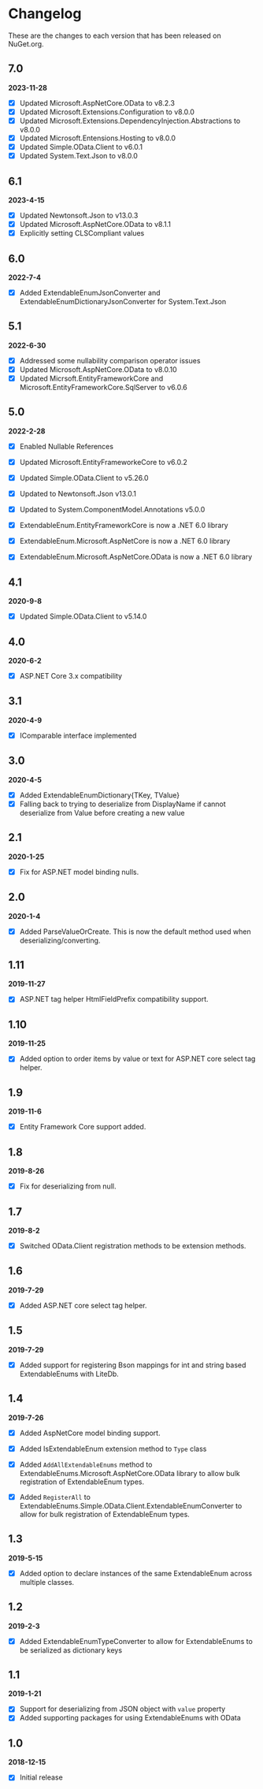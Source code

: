 # Changelog

These are the changes to each version that has been released
on NuGet.org.

## 7.0
**2023-11-28**
- [x] Updated Microsoft.AspNetCore.OData to v8.2.3
- [x] Updated Microsoft.Extensions.Configuration to v8.0.0
- [x] Updated Microsoft.Extensions.DependencyInjection.Abstractions to v8.0.0
- [x] Updated Microsoft.Entensions.Hosting to v8.0.0
- [x] Updated Simple.OData.Client to v6.0.1
- [x] Updated System.Text.Json to v8.0.0

## 6.1
**2023-4-15**
- [x] Updated Newtonsoft.Json to v13.0.3 
- [x] Updated Microsoft.AspNetCore.OData to v8.1.1
- [x] Explicitly setting CLSCompliant values 

## 6.0
**2022-7-4**
- [x] Added ExtendableEnumJsonConverter and ExtendableEnumDictionaryJsonConverter for System.Text.Json


## 5.1
**2022-6-30**
- [x] Addressed some nullability comparison operator issues
- [x] Updated Microsoft.AspNetCore.OData to v8.0.10
- [x] Updated Micrsoft.EntityFrameworkCore and Microsoft.EntityFrameworkCore.SqlServer to v6.0.6

## 5.0
**2022-2-28**
- [x] Enabled Nullable References
- [x] Updated Microsoft.EntityFrameworkeCore to v6.0.2
- [x] Updated Simple.OData.Client to v5.26.0
- [x] Updated to Newtonsoft.Json v13.0.1
- [x] Updated to System.ComponentModel.Annotations v5.0.0 
- [x] ExtendableEnum.EntityFrameworkCore is now a .NET 6.0 library
- [x] ExtendableEnum.Microsoft.AspNetCore is now a .NET 6.0 library
- [x] ExtendableEnum.Microsoft.AspNetCore.OData is now a .NET 6.0 library


## 4.1
**2020-9-8**
- [x] Updated Simple.OData.Client to v5.14.0

## 4.0
**2020-6-2**
- [x] ASP.NET Core 3.x compatibility

## 3.1
**2020-4-9**
- [x] IComparable interface implemented

## 3.0
**2020-4-5**
- [x] Added ExtendableEnumDictionary{TKey, TValue}
- [x] Falling back to trying to deserialize from DisplayName if cannot deserialize from Value before creating a new value 

## 2.1
**2020-1-25**
- [x] Fix for ASP.NET model binding nulls. 

## 2.0
**2020-1-4**
- [x] Added ParseValueOrCreate. This is now the default method used when deserializing/converting.

## 1.11
**2019-11-27**
- [x] ASP.NET tag helper HtmlFieldPrefix compatibility support.

## 1.10
**2019-11-25**
- [x] Added option to order items by value or text for ASP.NET core select tag helper.

## 1.9
**2019-11-6**
- [x] Entity Framework Core support added.

## 1.8
**2019-8-26**
- [x] Fix for deserializing from null.

## 1.7
**2019-8-2**
- [x] Switched OData.Client registration methods to be extension methods.

## 1.6
**2019-7-29**
- [x] Added ASP.NET core select tag helper.

## 1.5
**2019-7-29**
- [x] Added support for registering Bson mappings for int and string based ExtendableEnums with LiteDb.

## 1.4
**2019-7-26**
- [x] Added AspNetCore model binding support.
- [x] Added IsExtendableEnum extension method to `Type` class
- [x] Added `AddAllExtendableEnums` method to ExtendableEnums.Microsoft.AspNetCore.OData library to allow bulk registration of ExtendableEnum types.
- [x] Added `RegisterAll` to ExtendableEnums.Simple.OData.Client.ExtendableEnumConverter to allow for bulk registration of ExtendableEnum types.


## 1.3
**2019-5-15**
- [x] Added option to declare instances of the same ExtendableEnum across multiple classes.

## 1.2
**2019-2-3**
- [x] Added ExtendableEnumTypeConverter to allow for ExtendableEnums to be serialized as dictionary keys

## 1.1
**2019-1-21**
- [x] Support for deserializing from JSON object with `value` property
- [x] Added supporting packages for using ExtendableEnums with OData

## 1.0

**2018-12-15**

- [x] Initial release




 
 